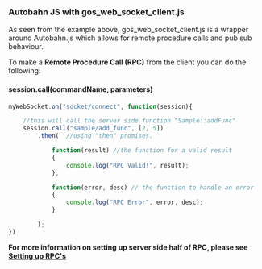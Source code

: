 ### Autobahn JS with gos_web_socket_client.js

As seen from the example above, gos_web_socket_client.js is a wrapper around Autobahn.js which allows for remote procedure calls and pub sub behaviour.


To make a **Remote Procedure Call (RPC)** from the client you can do the following:

#### session.call(commandName, parameters)

```javascript
myWebSocket.on("socket/connect", function(session){

    //this will call the server side function "Sample::addFunc"
    session.call("sample/add_func", [2, 5])
        .then(  //using "then" promises.

            function(result) //the function for a valid result
            {
                console.log("RPC Valid!", result);
            },

            function(error, desc) // the function to handle an error
            {
                console.log("RPC Error", error, desc);
            }

        );
})
```

**For more information on setting up server side half of RPC, please see [Setting up RPC's](RPCSetup.md)**